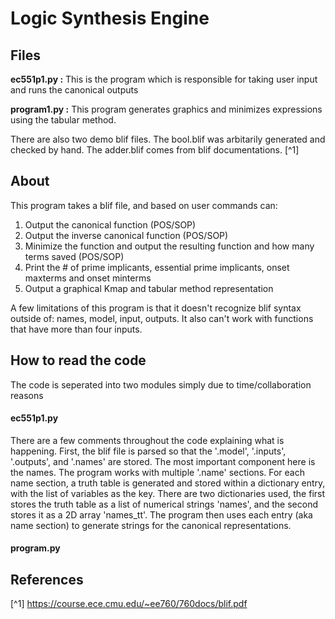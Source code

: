 # Logic Synthesis Engine

## Files
**ec551p1.py :**  This is the program which is responsible for taking user input and runs the canonical outputs


**program1.py :**  This program generates graphics and minimizes expressions using the tabular method.


There are also two demo blif files. The bool.blif was arbitarily generated and checked by hand. The adder.blif comes from blif documentations. [^1]

## About
This program takes a blif file, and based on user commands can:
1. Output the canonical function (POS/SOP)
2. Output the inverse canonical function (POS/SOP)
3. Minimize the function and output the resulting function and how many terms saved (POS/SOP)
4. Print the # of prime implicants, essential prime implicants, onset maxterms and onset minterms
5. Output a graphical Kmap and tabular method representation

A few limitations of this program is that it doesn't recognize blif syntax outside of: names, model, input, outputs. It also can't work with functions that have more than four inputs. 

## How to read the code
The code is seperated into two modules simply due to time/collaboration reasons

#### ec551p1.py
There are a few comments throughout the code explaining what is happening. First, the blif file is parsed so that the '.model', '.inputs', '.outputs', and '.names' are stored. The most important component here is the names. The program works with multiple '.name' sections. For each name section, a truth table is 
generated and stored within a dictionary entry, with the list of variables as the key. There are two dictionaries used, the first stores the truth table as a list of numerical strings 'names', and the second stores it as a 2D array 'names_tt'. The program then uses each entry (aka name section) to generate
 strings for the canonical representations.
#### program.py

## References
[^1] https://course.ece.cmu.edu/~ee760/760docs/blif.pdf
